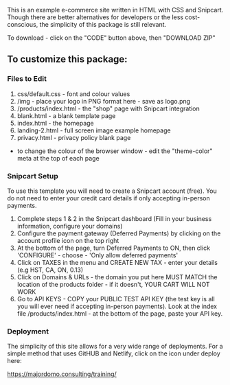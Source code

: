 This is an example e-commerce site written in HTML with CSS and Snipcart.  Though there are better alternatives for developers or the less cost-conscious, the simplicity of this package is still relevant.

To download - click on the "CODE" button above, then "DOWNLOAD ZIP"

## To customize this package:

### Files to Edit

1) css/default.css - font and colour values
2) /img - place your logo in PNG format here - save as logo.png
3) /products/index.html - the "shop" page with Snipcart integration
4) blank.html - a blank template page
5) index.html - the homepage
6) landing-2.html - full screen image example homepage
7) privacy.html - privacy policy blank page

* to change the colour of the browser window - edit the "theme-color" meta at the top of each page

### Snipcart Setup

To use this template you will need to create a Snipcart account (free).  You do not need to enter your credit card details if only accepting in-person payments.

1) Complete steps 1 & 2 in the Snipcart dashboard (Fill in your business information, configure your domains)
2) Configure the payment gateway (Deferred Payments) by clicking on the account profile icon on the top right
3) At the bottom of the page, turn Deferred Payments to ON, then click 'CONFIGURE' - choose - 'Only allow deferred payments'
4) Click on TAXES in the menu and CREATE NEW TAX - enter your details (e.g HST, CA, ON, 0.13)
5) Click on Domains & URLs - the domain you put here MUST MATCH the location of the products folder - if it doesn't, YOUR CART WILL NOT WORK
6) Go to API KEYS - COPY your PUBLIC TEST API KEY (the test key is all you will ever need if accepting in-person payments).  Look at the index file /products/index.html - at the bottom of the page, paste your API key.

### Deployment

The simplicity of this site allows for a very wide range of deployments.  For a simple method that uses GitHUB and Netlify, click on the icon under deploy here:

https://majordomo.consulting/training/

